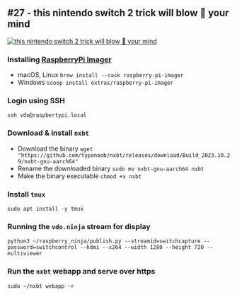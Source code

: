 ## #27 - this nintendo switch 2 trick will blow 🤯 your mind

[![this nintendo switch 2 trick will blow 🤯 your mind](https://img.youtube.com/vi/<>/maxresdefault.jpg)](https://www.youtube.com/embed/<>)

### Installing [RaspberryPi Imager](https://www.raspberrypi.com/software/)
- macOS, Linux
`brew install --cask raspberry-pi-imager`
- Windows
`scoop install extras/raspberry-pi-imager`

### Login using SSH
`ssh vdo@raspbertypi.local`

### Download & install `nxbt`
- Download the binary
`wget "https://github.com/typenoob/nxbt/releases/download/Build_2023.10.29/nxbt-gnu-aarch64"`
- Rename the downloaded binary
`sudo mv nxbt-gnu-aarch64 nxbt`
- Make the binary executable
`chmod +x nxbt`

### Install `tmux`
`sudo apt install -y tmux`

### Running the `vdo.ninja` stream for display
`python3 ~/raspberry_ninja/publish.py --streamid=switchcapture --password=switchcontrol --hdmi --x264 --width 1280 --height 720 --multiviewer`

### Run the `nxbt` webapp and serve over https
`sudo ~/nxbt webapp -r`
